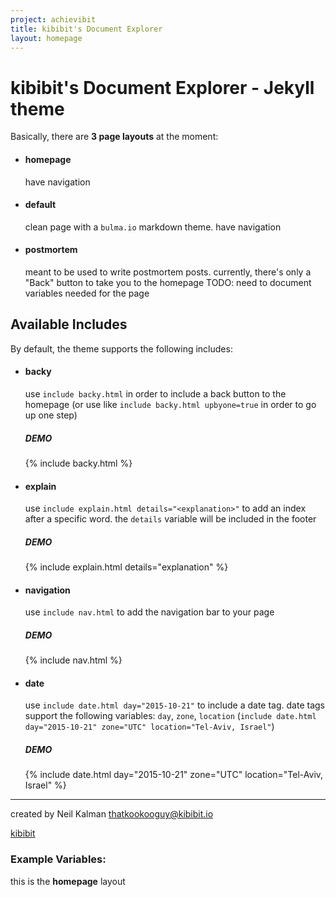 ```yaml
---
project: achievibit
title: kibibit's Document Explorer
layout: homepage
---
```


# kibibit's Document Explorer - Jekyll theme

Basically, there are **3 page layouts** at the moment:

- #### homepage
  have navigation

- #### default
  clean page with a `bulma.io` markdown theme. have navigation

- #### postmortem
  meant to be used to write postmortem posts.
    currently, there's only a "Back" button to take you to the homepage
  TODO: need to document variables needed for the page

## Available Includes

By default, the theme supports the following includes:

- #### backy
  use `include backy.html` in order to include a back button to the homepage (or use like `include backy.html upbyone=true` in order to go up one step)
  
  ##### DEMO
  {% include backy.html %}
- #### explain
  use `include explain.html details="<explanation>"` to add an index after a specific word. the `details` variable will be included in the footer
  
  
  ##### DEMO
  {% include explain.html details="explanation" %}
- #### navigation
  use `include nav.html` to add the navigation bar to your page
  
  
  ##### DEMO
  {% include nav.html %}
- #### date
  use `include date.html day="2015-10-21"` to include a date tag.
  date tags support the following variables: `day`, `zone`, `location` (`include date.html day="2015-10-21" zone="UTC" location="Tel-Aviv, Israel"`)
  
  
  ##### DEMO
  {% include date.html day="2015-10-21" zone="UTC" location="Tel-Aviv, Israel" %}

----

created by Neil Kalman thatkookooguy@kibibit.io

<span class="kb-logo"><a href="http://kibibit.io">kibibit</a></span>


### Example Variables:

this is the **homepage** layout
